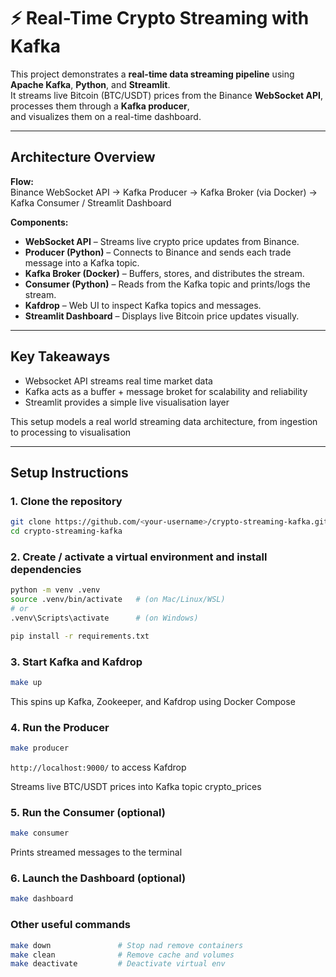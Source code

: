 # ⚡ Real-Time Crypto Streaming with Kafka

This project demonstrates a **real-time data streaming pipeline** using **Apache Kafka**, **Python**, and **Streamlit**.  
It streams live Bitcoin (BTC/USDT) prices from the Binance **WebSocket API**, processes them through a **Kafka producer**,  
and visualizes them on a real-time dashboard.

---

## Architecture Overview

**Flow:**  
Binance WebSocket API → Kafka Producer → Kafka Broker (via Docker) → Kafka Consumer / Streamlit Dashboard

**Components:**
- **WebSocket API** – Streams live crypto price updates from Binance.  
- **Producer (Python)** – Connects to Binance and sends each trade message into a Kafka topic.  
- **Kafka Broker (Docker)** – Buffers, stores, and distributes the stream.  
- **Consumer (Python)** – Reads from the Kafka topic and prints/logs the stream.  
- **Kafdrop** – Web UI to inspect Kafka topics and messages.  
- **Streamlit Dashboard** – Displays live Bitcoin price updates visually.
  
---

## Key Takeaways
- Websocket API streams real time market data
- Kafka acts as a buffer + message broket for scalability and reliability
- Streamlit provides a simple live visualisation layer

This setup models a real world streaming data architecture, from ingestion to processing to visualisation

---

## Setup Instructions

### 1. Clone the repository
```bash
git clone https://github.com/<your-username>/crypto-streaming-kafka.git
cd crypto-streaming-kafka
```

### 2. Create / activate a virtual environment and install dependencies
```bash 
python -m venv .venv
source .venv/bin/activate   # (on Mac/Linux/WSL)
# or
.venv\Scripts\activate      # (on Windows)

pip install -r requirements.txt
```

### 3. Start Kafka and Kafdrop
```bash
make up
```
This spins up Kafka, Zookeeper, and Kafdrop using Docker Compose

### 4. Run the Producer
```bash
make producer
```
`http://localhost:9000/` to access Kafdrop

Streams live BTC/USDT prices into Kafka topic crypto_prices

### 5. Run the Consumer (optional)
```bash
make consumer
```
Prints streamed messages to the terminal

### 6. Launch the Dashboard (optional)
```bash
make dashboard
```

### Other useful commands
```bash
make down               # Stop nad remove containers
make clean              # Remove cache and volumes
make deactivate         # Deactivate virtual env 
```

